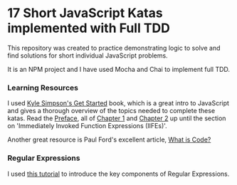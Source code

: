 # 17 Short JavaScript Katas implemented with Full TDD

This repository was created to practice demonstrating logic to solve and find solutions for short individual JavaScript problems.

It is an NPM project and I have used Mocha and Chai to implement full TDD.

### Learning Resources

I used [Kyle Simpson's Get Started](https://github.com/getify/You-Dont-Know-JS/blob/2nd-ed/get-started/README.md) book, which is a great intro to JavaScript and gives a thorough overview of the topics needed to complete these katas. Read the [Preface](https://github.com/getify/You-Dont-Know-JS/blob/2nd-ed/preface.md), all of [Chapter 1](https://github.com/getify/You-Dont-Know-JS/blob/2nd-ed/get-started/ch1.md) and [Chapter 2](https://github.com/getify/You-Dont-Know-JS/blob/2nd-ed/get-started/ch2.md) up until the section on 'Immediately Invoked Function Expressions (IIFEs)'.

Another great resource is Paul Ford's excellent article, [What is Code?](http://www.bloomberg.com/graphics/2015-paul-ford-what-is-code/)

### Regular Expressions

I used [this tutorial](http://regexone.com/) to introduce the key components of Regular Expressions.

